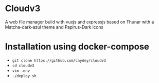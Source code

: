 # Cloudv3

A web file manager build with vuejs and expressjs based on Thunar with a Matcha-dark-azul theme and Papirus-Dark icons

# Installation using docker-compose

- `git clone https://github.com/caydey/cloudv3`
- `cd cloudv3`
- `vim .env`
- `./deploy.sh`
